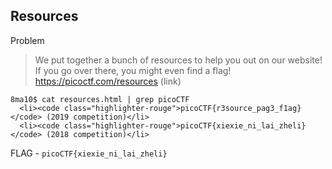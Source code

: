 ## Resources

Problem
>We put together a bunch of resources to help you out on our website! If you go over there, you might even find a flag! https://picoctf.com/resources (link)

```
8ma10$ cat resources.html | grep picoCTF
  <li><code class="highlighter-rouge">picoCTF{r3source_pag3_f1ag}</code> (2019 competition)</li>
  <li><code class="highlighter-rouge">picoCTF{xiexie_ni_lai_zheli}</code> (2018 competition)</li>
```

FLAG - `picoCTF{xiexie_ni_lai_zheli}`